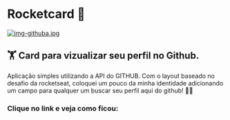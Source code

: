 # Rocketcard 🚀

[![img-githuba.jpg](https://i.postimg.cc/xThyYnk4/img-githuba.jpg)](https://postimg.cc/XpKykMkf)

## 🏋️ Card para vizualizar seu perfil no Github. 
Aplicação simples utilizando a API do GITHUB.
Com o layout baseado no desafio da rocketseat, coloquei um pouco da minha identidade 
adicionando um campo para qualquer um buscar seu perfil aqui do github! 🚀✨ 

### Clique no link e veja como ficou: 
